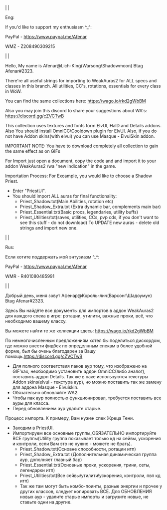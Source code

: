 ﻿|
|

Eng:

If you'd like to support my enthusiasm ^_^:

PayPal - https://www.paypal.me/Afenar

WMZ -  Z208490309215

|
|

Hello, My name is Afenar@Lich-King(Warsong\Shadowmoon) Btag Afenar#2323.

There're all useful strings for importing to WeakAuras2 for ALL specs and classes in this branch. All utilities, CC's,
rotations, essentials for every class in WoW.

You can find the same collections here: https://wago.io/rkd2gWbBM

Also you may join this discord to share your suggestions about WA's: https://discord.gg/cZVCTwB

This collection uses textures and fonts form ElvUI, HalD and Details addons. Also You should install OmniCC\Cooldown plugin for ElvUI. Also, if you do not have Addon skins(with elvui) you can use Masque - ElvuiSkin addon.

IMPORTANT NOTE: You have to download completely all collection to gain the same effect as on GIFs

For Import just open a document, copy the code and and import it to your addon WeakAuras2 /wa "new indication"  in the game.

Importation Process:
For Excample, you would like to choose a Shadow Priest.
- Enter "PriestUI".
- You should import ALL auras for final functionality:
	- Priest_Shadow.txt(Main Abilities, rotation etc)
	- Priest_Shadow_Extra.txt (Extra dynamic bar, complements main bar)
	- Priest_Essential.txt(Basic procs, legendaries, utility buffs)
	- Priest_Utilities/txt(saves, utilities, CCs, pvp cds, if you don't want to see this stuff - do not download)
To UPDATE new auras - delete old strings and import new one.

|
|

Rus:

Если хотите поддержать мой энтузиазм ^_^:

PayPal - https://www.paypal.me/Afenar

WMR - R401080485991

|
|

Добрый день, меня зовут Афенар@Король-лич(Варсонг\Шадоумун) Btag Afenar#2323.

Здесь Вы найдёте все документы для импортов в аддон WeakAuras2 для каждого спека в игре: ротации, утилити, важные проки, всё, что необходимо вашему классу.

Вы можете найти те же коллекции здесь: https://wago.io/rkd2gWbBM

По немногочисленным предложениям хотел бы поделиться дискордом, где можно внести фидбек по определнным спекам в более удобной форме, был бы очень благодарен за Вашу помощь.https://discord.gg/cZVCTwB

- Для полного соответствия паков аур тому, что изображено на GIF'ках, необходимо установить аддон OmniCC(либо аналог), поставить аддон Details. Так же в паке используются текстуры Addon skins(elvui - текстура аур), но можно поставить так же замену для аддона Masque - Elvuiskin.
- Обязательно обновляйте WA2.
- Чтобы пак аур полностью функционировал, требуется поставить все ауры для класса.
- Перед обновлением аур удалите старые.
	
Процесс импорта.
К примеру, Вам нужен спек Жреца Тени. 
- Заходим в PriestUI.
- Импортируем все основные группы_ОБЯЗАТЕЛЬНО импортируйте ВСЕ группы(Utility группа показывает только кд на сейвы, ускорения и контроли, если Вам это не нужно - можете не брать).
	- Priest_Shadow.txt(Основне способности, ротации итп)
	- Priest_Shadow_Extra.txt (Дополнительная динамическая группа аур, дополняет главный бар)
	- Priest_Essential.txt(Основные проки, ускорения, трини, сеты, легендарки итп)
	- Priest_Utilities/txt(Все сейвы\утилити\ускорения, контроли, пвп кд итп)
	- Так же там могут быть комбо-поинты, разные энергии и прочее у других классов, следует копировать ВСЁ.
Для ОБНОВЛЕНИЯ новых аур - удалите старые импорты и загрузите новые, не ставьте одни на другие.
